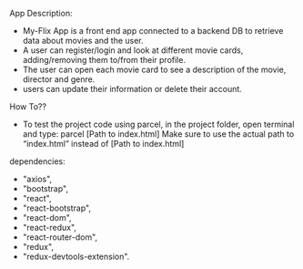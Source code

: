 App Description:

- My-Flix App is a front end app connected to a backend DB to retrieve data about movies and the user.
- A user can register/login and look at different movie cards, adding/removing them to/from their profile.
- The user can open each movie card to see a description of the movie, director and genre.
- users can update their information or delete their account.

How To??

- To test the project code using parcel, in the project folder, open terminal and type:
  parcel [Path to index.html]
  Make sure to use the actual path to “index.html” instead of [Path to index.html]

dependencies:

- "axios",
- "bootstrap",
- "react",
- "react-bootstrap",
- "react-dom",
- "react-redux",
- "react-router-dom",
- "redux",
- "redux-devtools-extension".
